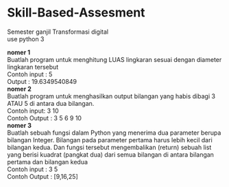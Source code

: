 # Skill-Based-Assesment
Semester ganjil Transformasi digital  
use python 3

<strong>nomer 1</strong>  
Buatlah program untuk menghitung LUAS lingkaran sesuai dengan diameter lingkaran tersebut  
Contoh input : 5  
Output : 19.6349540849  
<strong>nomer 2</strong>  
 Buatlah program untuk menghasilkan output bilangan yang habis dibagi 3 ATAU 5 di antara dua bilangan.  
 Contoh input: 3 10  
 Contoh Output : 3 5 6 9 10  
 <strong>nomer 3</strong>  
Buatlah sebuah fungsi dalam Python yang menerima dua parameter berupa bilangan Integer. Bilangan pada parameter pertama harus lebih kecil dari bilangan kedua. Dan fungsi tersebut mengembalikan (return) sebuah list yang berisi kuadrat (pangkat dua) dari semua bilangan di antara bilangan pertama dan bilangan kedua  
Contoh input : 3 5  
Contoh Output : [9,16,25]</p>
 
